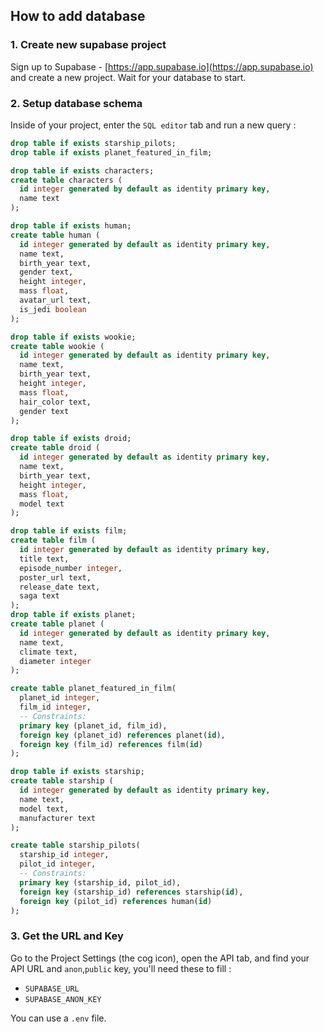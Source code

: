 ## How to add database

### 1. Create new supabase project

Sign up to Supabase - [https://app.supabase.io](https://app.supabase.io) and create a new project. Wait for your database to start.

### 2. Setup database schema

Inside of your project, enter the `SQL editor` tab and run a new query :

```sql
drop table if exists starship_pilots;
drop table if exists planet_featured_in_film;

drop table if exists characters;
create table characters (
  id integer generated by default as identity primary key,
  name text
);

drop table if exists human;
create table human (
  id integer generated by default as identity primary key,
  name text,
  birth_year text,
  gender text,
  height integer,
  mass float,
  avatar_url text,
  is_jedi boolean
);

drop table if exists wookie;
create table wookie (
  id integer generated by default as identity primary key,
  name text,
  birth_year text,
  height integer,
  mass float,
  hair_color text,
  gender text
);

drop table if exists droid;
create table droid (
  id integer generated by default as identity primary key,
  name text,
  birth_year text,
  height integer,
  mass float,
  model text
);

drop table if exists film;
create table film (
  id integer generated by default as identity primary key,
  title text,
  episode_number integer,
  poster_url text,
  release_date text,
  saga text
);
drop table if exists planet;
create table planet (
  id integer generated by default as identity primary key,
  name text,
  climate text,
  diameter integer
);

create table planet_featured_in_film(
  planet_id integer,
  film_id integer,
  -- Constraints:
  primary key (planet_id, film_id),
  foreign key (planet_id) references planet(id),
  foreign key (film_id) references film(id)
);

drop table if exists starship;
create table starship (
  id integer generated by default as identity primary key,
  name text,
  model text,
  manufacturer text
);

create table starship_pilots(
  starship_id integer,
  pilot_id integer,
  -- Constraints:
  primary key (starship_id, pilot_id),
  foreign key (starship_id) references starship(id),
  foreign key (pilot_id) references human(id)
);
```

### 3. Get the URL and Key

Go to the Project Settings (the cog icon), open the API tab, and find your API URL and `anon`,`public` key, you'll need these to fill :

- `SUPABASE_URL`
- `SUPABASE_ANON_KEY`

You can use a `.env` file.
